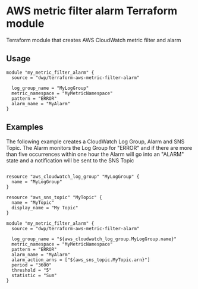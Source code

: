 # AWS metric filter alarm Terraform module
Terraform module that creates AWS CloudWatch metric filter and alarm

## Usage
```hcl-terraform
module "my_metric_filter_alarm" {
  source = "dwp/terraform-aws-metric-filter-alarm"
  
  log_group_name = "MyLogGroup"
  metric_namespace = "MyMetricNamespace"
  pattern = "ERROR"
  alarm_name = "MyAlarm"
}
```
## Examples
The following example creates a CloudWatch Log Group, Alarm and SNS Topic. The Alarm monitors the Log Group for "ERROR" and if there are more than five occurrences within one hour the Alarm will go into an "ALARM" state and a notification will be sent to the SNS Topic
```hcl-terraform

resource "aws_cloudwatch_log_group" "MyLogGroup" {
  name = "MyLogGroup"
}

resource "aws_sns_topic" "MyTopic" {
  name = "MyTopic"
  display_name = "My Topic"
}

module "my_metric_filter_alarm" {
  source = "dwp/terraform-aws-metric-filter-alarm"
  
  log_group_name = "${aws_cloudwatch_log_group.MyLogGroup.name}"
  metric_namespace = "MyMetricNamespace"
  pattern = "ERROR"
  alarm_name = "MyAlarm"
  alarm_action_arns = ["${aws_sns_topic.MyTopic.arn}"]
  period = "3600"
  threshold = "5"
  statistic = "Sum"
}
```